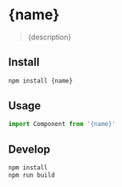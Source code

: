 # {name}

> {description}

## Install

```bash
npm install {name}
```

## Usage

```js
import Component from '{name}'
```

## Develop

```bash
npm install
npm run build
```
